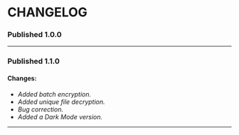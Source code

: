 # CHANGELOG  

### Published 1.0.0  
---
### Published 1.1.0  
#### Changes:  
* *Added batch encryption.*
* *Added unique file decryption.*
* *Bug correction.*
* *Added a Dark Mode version.*  
---
